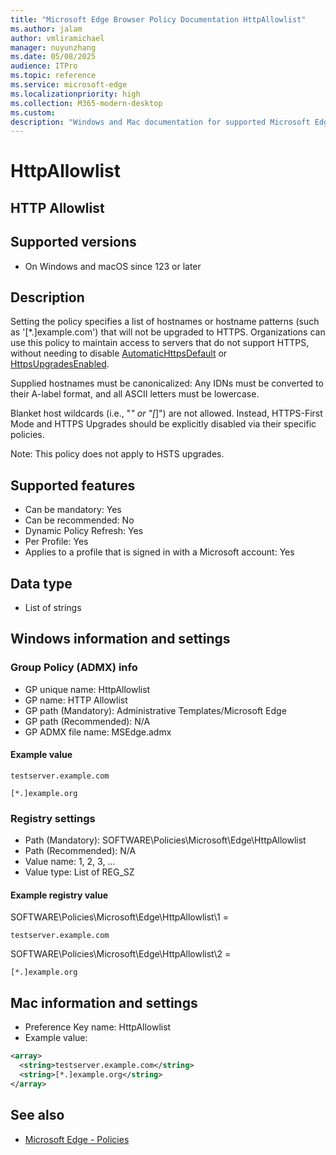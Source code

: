 ```yaml
---
title: "Microsoft Edge Browser Policy Documentation HttpAllowlist"
ms.author: jalam
author: vmliramichael
manager: nuyunzhang
ms.date: 05/08/2025
audience: ITPro
ms.topic: reference
ms.service: microsoft-edge
ms.localizationpriority: high
ms.collection: M365-modern-desktop
ms.custom:
description: "Windows and Mac documentation for supported Microsoft Edge Browser policy: HTTP Allowlist"
---
```


<!--THIS FILE IS AUTOMATICALLY GENERATED. MANUAL CHANGES WILL BE OVERWRITTEN.-->
<!--Please contact the Microsoft Edge Manageability team with any questions.-->

# HttpAllowlist

## HTTP Allowlist


## Supported versions

- On Windows and macOS since 123 or later

## Description

Setting the policy specifies a list of hostnames or hostname patterns (such as '[\*.]example.com') that will not be upgraded to HTTPS. Organizations can use this policy to maintain access to servers that do not support HTTPS, without needing to disable [AutomaticHttpsDefault](AutomaticHttpsDefault.md) or [HttpsUpgradesEnabled](HttpsUpgradesEnabled.md).

Supplied hostnames must be canonicalized: Any IDNs must be converted to their A-label format, and all ASCII letters must be lowercase.

Blanket host wildcards (i.e., "*" or "[*]") are not allowed. Instead, HTTPS-First Mode and HTTPS Upgrades should be explicitly disabled via their specific policies.

Note: This policy does not apply to HSTS upgrades.

## Supported features

- Can be mandatory: Yes
- Can be recommended: No
- Dynamic Policy Refresh: Yes
- Per Profile: Yes
- Applies to a profile that is signed in with a Microsoft account: Yes

## Data type

- List of strings

## Windows information and settings

### Group Policy (ADMX) info

- GP unique name: HttpAllowlist
- GP name: HTTP Allowlist
- GP path (Mandatory): Administrative Templates/Microsoft Edge
- GP path (Recommended): N/A
- GP ADMX file name: MSEdge.admx

#### Example value

```
testserver.example.com
```

```
[*.]example.org
```

### Registry settings

- Path (Mandatory): SOFTWARE\Policies\Microsoft\Edge\HttpAllowlist
- Path (Recommended): N/A
- Value name: 1, 2, 3, ...
- Value type: List of REG_SZ

#### Example registry value

SOFTWARE\Policies\Microsoft\Edge\HttpAllowlist\1 =
```
testserver.example.com
```

SOFTWARE\Policies\Microsoft\Edge\HttpAllowlist\2 =
```
[*.]example.org
```




## Mac information and settings

- Preference Key name: HttpAllowlist
- Example value:

```xml
<array>
  <string>testserver.example.com</string>
  <string>[*.]example.org</string>
</array>
```

## See also
- [Microsoft Edge - Policies](../microsoft-edge-policies.md)
